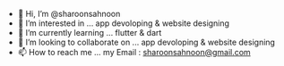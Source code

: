 - 👋 Hi, I’m @sharoonsahnoon
- 👀 I’m interested in ... app devoloping & website designing
- 🌱 I’m currently learning ... flutter & dart
- 💞️ I’m looking to collaborate on ... app devoloping & website designing
- 📫 How to reach me ... my Email : sharoonsahnoon@gmail.com

<!---
sharoonsahnoon/sharoonsahnoon is a ✨ special ✨ repository because its `README.md` (this file) appears on your GitHub profile.
You can click the Preview link to take a look at your changes.
--->

